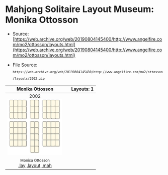 # Mahjong Solitaire Layout Museum: Monika Ottosson
* Source: [https://web.archive.org/web/20190804145400/http://www.angelfire.com/mo2/ottosson/layouts.html](https://web.archive.org/web/20190804145400/http://www.angelfire.com/mo2/ottosson/layouts.html)

* File Source:  
<sub>```https://web.archive.org/web/20190804145430/http://www.angelfire.com/mo2/ottosson/layouts/2002.zip```</sub>


|Monika Ottosson||Layouts: 1|
|:--:|:--:|:--:|
|2002<br><img src="./2002.svg" height="180" width="175"><br> <sub>Monica Ottosson</sub> <br>[.lay](./2002.lay)  [.layout](./2002.layout)  [.mah](./2002.mah) |